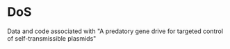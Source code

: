 # DoS
Data and code associated with "A predatory gene drive for targeted control of self-transmissible plasmids"
